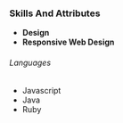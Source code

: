 ### Skills And Attributes
- **Design**
- **Responsive Web Design**

###### Languages
- Javascript
- Java
- Ruby
